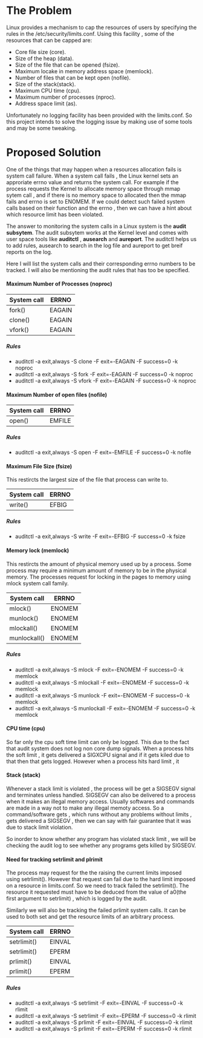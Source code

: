 The Problem
============

Linux provides a mechanism to cap the resources of users by specifying the rules in the /etc/security/limits.conf. Using this facility , some of the resources that can be capped are:

* Core file size (core).
* Size of the heap (data).
* Size of the file that can be opened (fsize).
* Maximum locake in memory address space (memlock).
* Number of files that can be kept open (nofile).
* Size of the stack(stack).
* Maximum CPU time (cpu).
* Maximum number of processes (nproc).
* Address space limit (as).

Unfortunately no logging facility has been provided with the limits.conf. So this project intends to solve the logging issue by making use of some tools and may be some tweaking.

Proposed Solution
=================

One of the things that may happen when a resources allocation fails is system call failure. When a system call fails , the Linux kernel sets an approriate errno value and returns the system call. For example if the process requests the Kernel to allocate memory space through mmap sytem call , and if there is no memory space to allocated then the mmap fails and errno is set to ENOMEM. If we could detect such failed system calls based on their function and the errno , then we can have a hint about which resource limit has been violated.

The answer to monitoring the system calls in a Linux system is the **audit subsytem**. The audit subsytem works at the Kernel level and comes with user space tools like **auditctl** , **ausearch** and **aureport**. The auditctl helps us to add rules, ausearch to search in the log file and aureport to get breif reports on the log.

Here I will list the system calls and their corresponding errno numbers to be tracked. I will also be mentioning the audit rules that has too be specified.

#### Maximum Number of Processes (noproc)

|System call|ERRNO |
--- | ---
fork() | EAGAIN
clone() | EAGAIN
vfork() | EAGAIN

##### Rules
* auditctl -a exit,always -S clone -F exit=-EAGAIN -F success=0 -k noproc
* auditctl -a exit,always -S fork -F exit=-EAGAIN -F success=0 -k noproc
* auditctl -a exit,always -S vfork -F exit=-EAGAIN -F success=0 -k noproc

#### Maximum Number of open files (nofile)

|System call|ERRNO |
--- | ---
open() | EMFILE

##### Rules
* auditctl -a exit,always -S open -F exit=-EMFILE -F success=0 -k nofile


#### Maximum File Size (fsize)

This restircts the largest size of the file that process can write to.

|System call|ERRNO |
--- | ---
write() | EFBIG

##### Rules
* auditctl -a exit,always -S write -F exit=-EFBIG -F success=0 -k fsize

#### Memory lock (memlock)

This restircts the amount of physical memory used up by a process. Some process may require a minimum amount of memory to be in the physical memory. The processes request for locking in the pages to memory using mlock system call family.

|System call|ERRNO |
--- | ---
mlock() | ENOMEM
munlock() | ENOMEM
mlockall() | ENOMEM
munlockall() | ENOMEM

##### Rules
* auditctl -a exit,always -S mlock -F exit=-ENOMEM -F success=0 -k memlock
* auditctl -a exit,always -S mlockall -F exit=-ENOMEM -F success=0 -k memlock
* auditctl -a exit,always -S munlock -F exit=-ENOMEM -F success=0 -k memlock
* auditctl -a exit,always -S munlockall -F exit=-ENOMEM -F success=0 -k memlock

#### CPU time (cpu)

So far only the cpu soft time limit can only be logged. This due to the fact
that audit system does not log non core dump signals. When a process hits the
soft limit ,  it gets delivered a SIGXCPU signal and if it gets kiled due to
that then that  gets logged. However when a process hits hard limit , it

#### Stack (stack)

Whenever a stack limit is violated , the process will be get a SIGSEGV signal
and terminates unless handled. SIGSEGV can also be delivered to a process when
it makes an illegal memory access. Usually softwares and commands are made in
a way not to make  any illegal memoty access. So a command/software gets  , which runs
without any problems without limits , gets delivered a SIGSEGV , then we can
say with fair guarantee that it was due to stack limit violation.

So inorder to know whether any program has violated stack limit ,  we will be
checking the audit log to see whether any programs gets killed by SIGSEGV.

#### Need for tracking setrlimit and plrimit

The process may request for the the raising the current limits imposed using setrlimit(). However that request can fail due to the hard limit imposed on a resource in limits.conf. So we need to track failed the setrlimit(). The resource it requested must have to be deduced from the value of a0(the first argument to setrlimit) , which is logged by the audit. 

Similarly we will also be tracking the failed prlimit system calls. It can be used to both set and get the resource limits of an arbitrary process.

|System call|ERRNO |
--- | ---
setrlimit() | EINVAL
setrlimit() | EPERM
prlimit() | EINVAL
prlimit() | EPERM

##### Rules
* auditctl -a exit,always -S setrlimit -F exit=-EINVAL -F success=0 -k rlimit
* auditctl -a exit,always -S setrlimit -F exit=-EPERM -F success=0 -k rlimit
* auditctl -a exit,always -S prlimit -F exit=-EINVAL -F success=0 -k rlimit
* auditctl -a exit,always -S prlimit -F exit=-EPERM -F success=0 -k rlimit
